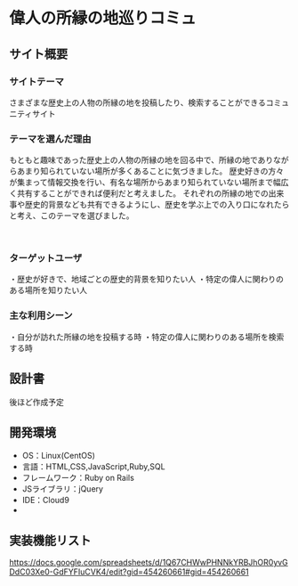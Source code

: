 # 偉人の所縁の地巡りコミュ

## サイト概要
### サイトテーマ
さまざまな歴史上の人物の所縁の地を投稿したり、検索することができるコミュニティサイト
​
### テーマを選んだ理由
もともと趣味であった歴史上の人物の所縁の地を回る中で、所縁の地でありながらあまり知られていない場所が多くあることに気づきました。
歴史好きの方々が集まって情報交換を行い、有名な場所からあまり知られていない場所まで幅広く共有することができれば便利だと考えました。
それぞれの所縁の地での出来事や歴史的背景なども共有できるようにし、歴史を学ぶ上での入り口になれたらと考え、このテーマを選びました。

​
### ターゲットユーザ
・歴史が好きで、地域ごとの歴史的背景を知りたい人
・特定の偉人に関わりのある場所を知りたい人
​
### 主な利用シーン
・自分が訪れた所縁の地を投稿する時
・特定の偉人に関わりのある場所を検索する時
​
## 設計書
後ほど作成予定
​
## 開発環境
- OS：Linux(CentOS)
- 言語：HTML,CSS,JavaScript,Ruby,SQL
- フレームワーク：Ruby on Rails
- JSライブラリ：jQuery
- IDE：Cloud9
- 
## 実装機能リスト
https://docs.google.com/spreadsheets/d/1Q67CHWwPHNNkYRBJhOR0yvGDdC03Xe0-GdFYFIuCVK4/edit?gid=454260661#gid=454260661
